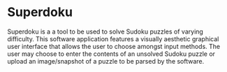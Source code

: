 # Superdoku

Superdoku is a a tool to be used to solve Sudoku puzzles of varying difficulty.
This software application features a visually aesthetic graphical user interface
that allows the user to choose amongst input methods. The user may choose to enter
the contents of an unsolved Sudoku puzzle or upload an image/snapshot of a puzzle to be parsed by the software.
